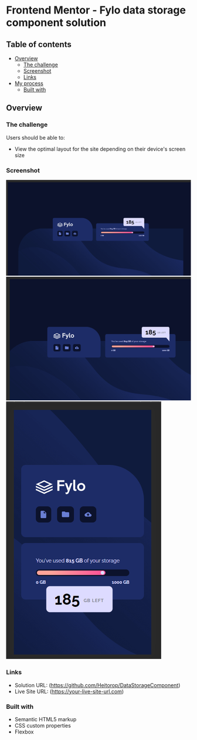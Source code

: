 # Frontend Mentor - Fylo data storage component solution

## Table of contents

- [Overview](#overview)
  - [The challenge](#the-challenge)
  - [Screenshot](#screenshot)
  - [Links](#links)
- [My process](#my-process)
  - [Built with](#built-with)

## Overview

### The challenge

Users should be able to:

- View the optimal layout for the site depending on their device's screen size

### Screenshot

![](./1440plus.png)
![](./below1440.png)
![](./mobile.png)

### Links

- Solution URL: (https://github.com/Heitorop/DataStorageComponent)
- Live Site URL: (https://your-live-site-url.com)


### Built with

- Semantic HTML5 markup
- CSS custom properties
- Flexbox
